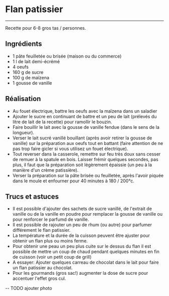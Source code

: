 # Flan patissier
----------------

Recette pour 6-8 gros tas / personnes.

## Ingrédients

- 1 pâte feuilletée ou brisée (maison ou du commerce)
- 1 l de lait demi-écrémé
- 4 oeufs
- 160 g de sucre
- 100 g de maïzena
- 1 gousse de vanille

## Réalisation

- Au fouet électrique, battre les oeufs avec la maïzena  dans un saladier
- Ajouter le sucre en continuant de battre et un peu de lait (prélevés du litre de lait de la recette) pour ramollir le bouzin.
- Faire bouillir le lait avec la gousse de vanille fendue (dans le sens de la longueur).
- Verser le lait sucré vanillé bouillant (après avoir retirer la gousse de vanille) sur la préparation aux oeufs tout en battant (faire attention de ne pas trop faire gicler si vous utilisez un fouet électrique). 
- Tout reverser dans la casserole, remettre sur feu très doux sans cesser de remuer à la spatule en bois. Laisser frémir quelques secondes, pas plus, il faut que la préparation soit légèrement épaissie (un peu à la manière d'un crème patissière).
- Verser la préparation sur la pâte brisée ou feuilletée, après l'avoir piquée dans le moule et enfourner pour 40 minutes à 180 / 200°c. 

## Trucs et astuces

- Il est possible d'ajouter des sachets de sucre vanillé, de l'extrait de vanille ou de la vanille en poudre pour remplacer la gousse de vanille ou pour renforcer le parfumd de vanille.
- Il est possible de rajouter un peu de rhum (ou autre) pour parfumer différement le flan patissier.
- La température et la durée de la cuisson peuvent être ajuster pour obtenir un flan plus ou moins ferme.
- Pour obtenir une peau un peu plus cuite sur le dessus du flan il est possible de mettre un coup de chaud pendant quelques minutes en fin de cuisson (voir un petit coup de grill)
- A essayer: Ajouter quelques carreau de chocolat dans le lait pour faire un flan patissier au chocolat.
- Pour les gourmands (gros sac!) augmenter la dose de sucre pour accentuer l'effet gros cul.

-- TODO ajouter photo
